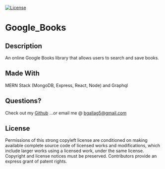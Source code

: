  [![License](https://img.shields.io/badge/License-GPLv3-blue.svg)](https://www.gnu.org/licenses/gpl-3.0.html)

 # Google_Books

  ## Description 
  An online Google Books library that allows users to search and save books.
  
  ## Made With
  MERN Stack (MongoDB, Express, React, Node) and Graphql

  ## Questions?
  Check out my [Github](https://github.com/Bgallag5)
  ...or email me @ bgallag5@gmail.com

  ## License  
  
  Permissions of this strong copyleft license are conditioned on making available complete source code of licensed works and modifications, which include larger works using a licensed work, under the same license. Copyright and license notices must be preserved. Contributors provide an express grant of patent rights.


